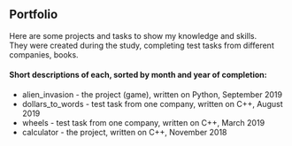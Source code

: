## Portfolio
Here are some projects and tasks to show my knowledge and skills.  
They were created during the study, completing test tasks from different companies, books.  

#### Short descriptions of each, sorted by month and year of completion:  
* alien_invasion - the project (game), written on Python, September 2019  
* dollars_to_words - test task from one company, written on C++, August 2019  
* wheels - test task from one company, written on C++, March 2019  
* calculator - the project, written on C++, November 2018  
